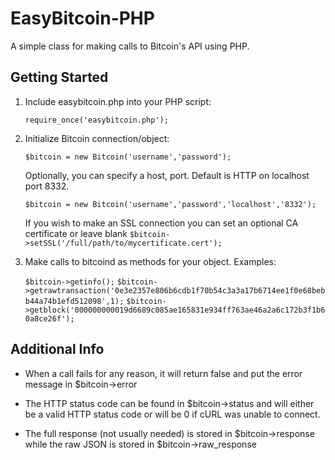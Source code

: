 EasyBitcoin-PHP
===============

A simple class for making calls to Bitcoin's API using PHP.

Getting Started
---------------
1. Include easybitcoin.php into your PHP script:

	`require_once('easybitcoin.php');`
2. Initialize Bitcoin connection/object:

	`$bitcoin = new Bitcoin('username','password');`

	Optionally, you can specify a host, port. Default is HTTP on localhost port 8332.

	`$bitcoin = new Bitcoin('username','password','localhost','8332');`

	If you wish to make an SSL connection you can set an optional CA certificate or leave blank
	`$bitcoin->setSSL('/full/path/to/mycertificate.cert');`

3. Make calls to bitcoind as methods for your object. Examples:

	`$bitcoin->getinfo();`
	`$bitcoin->getrawtransaction('0e3e2357e806b6cdb1f70b54c3a3a17b6714ee1f0e68bebb44a74b1efd512098',1);`
	`$bitcoin->getblock('000000000019d6689c085ae165831e934ff763ae46a2a6c172b3f1b60a8ce26f');`

Additional Info
---------------
* When a call fails for any reason, it will return false and put the error message in $bitcoin->error

* The HTTP status code can be found in $bitcoin->status and will either be a valid HTTP status code or will be 0 if cURL was unable to connect.

* The full response (not usually needed) is stored in $bitcoin->response while the raw JSON is stored in $bitcoin->raw_response